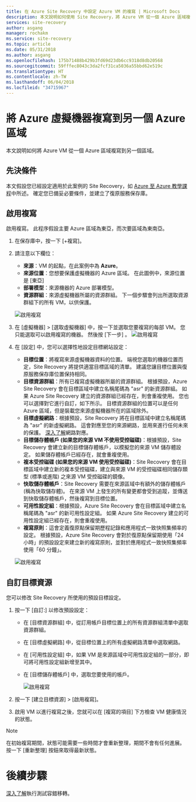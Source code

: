 ```yaml
---
title: 在 Azure Site Recovery 中設定 Azure VM 的複寫 | Microsoft Docs
description: 本文說明如何使用 Site Recovery，將 Azure VM 從一個 Azure 區域複寫到另一個區域。
services: site-recovery
author: asgang
manager: rochakm
ms.service: site-recovery
ms.topic: article
ms.date: 05/31/2018
ms.author: asgang
ms.openlocfilehash: 175b71488b429b3fd69d23db6cc9318d8db20568
ms.sourcegitcommit: 59fffec8043c3da2fcf31ca5036a55bbd62e519c
ms.translationtype: HT
ms.contentlocale: zh-TW
ms.lasthandoff: 06/04/2018
ms.locfileid: "34715967"
---
```

# <a name="replicate-azure-virtual-machines-to-another-azure-region"></a>將 Azure 虛擬機器複寫到另一個 Azure 區域



本文說明如何將 Azure VM 從一個 Azure 區域複寫到另一個區域。

## <a name="prerequisites"></a>先決條件

本文假設您已經設定適用於此案例的 Site Recovery，如 [Azure 至 Azure 教學課程](azure-to-azure-tutorial-enable-replication.md)中所述。 確定您已備妥必要條件，並建立了復原服務保存庫。



## <a name="enable-replication"></a>啟用複寫

啟用複寫。 此程序假設主要 Azure 區域為東亞，而次要區域為東南亞。

1. 在保存庫中，按一下 [+複寫]。
2. 請注意以下欄位：
    - **來源**：VM 的起點，在此案例中為 **Azure**。
    - **來源位置**：您想要保護虛擬機器的 Azure 區域。 在此圖例中，來源位置是 [東亞]
    - **部署模型**：來源機器的 Azure 部署模型。
    - **資源群組**：來源虛擬機器所屬的資源群組。 下一個步驟會列出所選取資源群組下的所有 VM，以供保護。

    ![啟用複寫](./media/site-recovery-replicate-azure-to-azure/enabledrwizard1.png)

3. 在 [虛擬機器] > [選取虛擬機器] 中，按一下並選取您要複寫的每部 VM。 您只能選取可以啟用複寫的機器。 然後按 [下一步] 。
    ![啟用複寫](./media/site-recovery-replicate-azure-to-azure/virtualmachine_selection.png)

4. 在 [設定] 中，您可以選擇性地設定目標網站設定：

    - **目標位置**：將複寫來源虛擬機器資料的位置。 端視您選取的機器位置而定，Site Recovery 將提供適當目標區域的清單。 建議您讓目標位置與復原服務保存庫位置保持相同。
    - **目標資源群組**：所有已複寫虛擬機器所屬的資源群組。 根據預設，Azure Site Recovery 會在目標區域中建立名稱尾碼為 "asr" 的新資源群組。 如果 Azure Site Recovery 建立的資源群組已經存在，則會重複使用。 您也可以選擇對它進行自訂，如下所示。 目標資源群組的位置可以是任何 Azure 區域，但是裝載您來源虛擬機器所在的區域除外。
    - **目標虛擬網路**：根據預設，Site Recovery 將在目標區域中建立名稱尾碼為 "asr" 的新虛擬網路。 這會對應至您的來源網路，並用來進行任何未來的保護。 [深入了解](site-recovery-network-mapping-azure-to-azure.md)網路對應。
    - **目標儲存體帳戶 (如果您的來源 VM 不使用受控磁碟)**：根據預設，Site Recovery 會建立新的目標儲存體帳戶，以模擬您的來源 VM 儲存體設定。 如果儲存體帳戶已經存在，就會重複使用。
    - **複本受控磁碟 (如果您的來源 VM 使用受控磁碟)**：Site Recovery 會在目標區域中建立新的複本受控磁碟，建立與來源 VM 的受控磁碟相同儲存類型 (標準或進階) 之來源 VM 受控磁碟的鏡像。
    - **快取儲存體帳戶**：Site Recovery 需要在來源區域中有額外的儲存體帳戶 (稱為快取儲存體)。 在來源 VM 上發生的所有變更都會受到追蹤，並傳送到快取儲存體帳戶，然後複寫到目標位置。
    - **可用性設定組**：根據預設，Azure Site Recovery 會在目標區域中建立名稱尾碼為 "asr" 的新可用性設定組。 如果 Azure Site Recovery 建立的可用性設定組已經存在，則會重複使用。
    - **複寫原則**：這會定義復原點保留期歷程記錄和應用程式一致快照集頻率的設定。 根據預設，Azure Site Recovery 會對於復原點保留期使用「24 小時」的預設設定來建立新的複寫原則，並對於應用程式一致快照集頻率使用「60 分鐘」。

    ![啟用複寫](./media/site-recovery-replicate-azure-to-azure/enabledrwizard3.PNG)

## <a name="customize-target-resources"></a>自訂目標資源

您可以修改 Site Recovery 所使用的預設目標設定。

1. 按一下 [自訂:] 以修改預設設定：
    - 在 [目標資源群組] 中，從訂用帳戶目標位置上的所有資源群組清單中選取資源群組。
    - 在 [目標虛擬網路] 中，從目標位置上的所有虛擬網路清單中選取網路。
    - 在 [可用性設定組] 中，如果 VM 是來源區域中可用性設定組的一部分，即可將可用性設定組新增至其中。
    - 在 [目標儲存體帳戶] 中，選取您要使用的帳戶。

        ![啟用複寫](./media/site-recovery-replicate-azure-to-azure/customize.PNG)

2. 按一下 [建立目標資源] > [啟用複寫]。
3. 啟用 VM 以進行複寫之後，您就可以在 [複寫的項目] 下方檢查 VM 健康情況的狀態。

>[!NOTE]
>在初始複寫期間，狀態可能需要一些時間才會重新整理，期間不會有任何進展。 按一下 [重新整理] 按鈕來取得最新狀態。
>

# <a name="next-steps"></a>後續步驟

[深入了解](site-recovery-test-failover-to-azure.md)執行測試容錯移轉。
